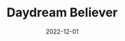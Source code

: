 ---
title: "Daydream Believer"
date: "2022-12-01"  # Use ISO format YYYY-MM-DD
year: "2022"
webDate: "December 2022"
location: "Iveshead Theatre"
roles: "Co-Lighting Designer, Lighting Programmer"
images:
  - "/photos/shows/2022-daydreamBeliever/photo1.png"
  - "/photos/shows/2022-daydreamBeliever/photo2.png"
  - "/photos/shows/2022-daydreamBeliever/photo3.png"
  - "/photos/shows/2022-daydreamBeliever/photo4.png"
  - "/photos/shows/2022-daydreamBeliever/photo5.png"
---